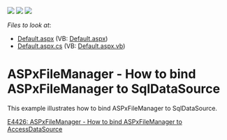 <!-- default badges list -->
![](https://img.shields.io/endpoint?url=https://codecentral.devexpress.com/api/v1/VersionRange/128554440/13.1.5%2B)
[![](https://img.shields.io/badge/Open_in_DevExpress_Support_Center-FF7200?style=flat-square&logo=DevExpress&logoColor=white)](https://supportcenter.devexpress.com/ticket/details/E4440)
[![](https://img.shields.io/badge/📖_How_to_use_DevExpress_Examples-e9f6fc?style=flat-square)](https://docs.devexpress.com/GeneralInformation/403183)
<!-- default badges end -->
<!-- default file list -->
*Files to look at*:

* [Default.aspx](./CS/WebSite/Default.aspx) (VB: [Default.aspx](./VB/WebSite/Default.aspx))
* [Default.aspx.cs](./CS/WebSite/Default.aspx.cs) (VB: [Default.aspx.vb](./VB/WebSite/Default.aspx.vb))
<!-- default file list end -->
# ASPxFileManager - How to bind ASPxFileManager to SqlDataSource


<p>This example illustrates how to bind ASPxFileManager to SqlDataSource.</p><p><a href="https://www.devexpress.com/Support/Center/p/E4426">E4426: ASPxFileManager - How to bind ASPxFileManager to AccessDataSource</a></p>

<br/>


